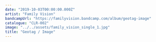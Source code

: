 ```yaml
---
date: "2019-10-03T00:00:00.000Z"
artist: "Family Vision"
bandcampUrl: "https://familyvision.bandcamp.com/album/geotag-image"
catalogue: "CLR-002"
image: "../../assets/family_vision_single_1.jpg"
title: "Geotag / Image"
---
```

